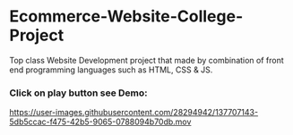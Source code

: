 # Ecommerce-Website-College-Project
 Top class Website Development project that made by combination of front end programming languages such as HTML, CSS &amp; JS.

### Click on play button see Demo:

https://user-images.githubusercontent.com/28294942/137707143-5db5ccac-f475-42b5-9065-0788094b70db.mov


